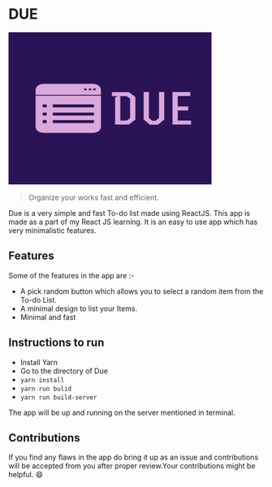# DUE

<img src="logo/png/icon-left-font.png" width = "400" height= "300">
<br>

> Organize your works fast and efficient. 

Due is a very simple and fast To-do list made using ReactJS. This app is made as a part of my React JS learning. It is an easy to use app which has very minimalistic features.

## Features
Some of the features in the app are :- 

- A pick random button which allows you to select a random item from the To-do List.
- A minimal design to list your Items.
- Minimal and fast 

## Instructions to run 

- Install Yarn 
- Go to the directory of Due
- `yarn install`
- `yarn run bulid`
- `yarn run build-server`

The app will be up and running on the server mentioned in terminal.

## Contributions 
If you find any flaws in the app do bring it up as an issue and contributions will be accepted from you after proper review.Your contributions might be helpful. :smile:
